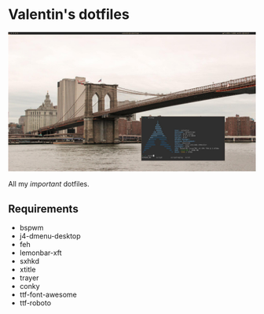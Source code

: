# Valentin's dotfiles

![My configuration](preview.jpg)

All my *important* dotfiles.

## Requirements 
- bspwm
- j4-dmenu-desktop
- feh
- lemonbar-xft
- sxhkd
- xtitle
- trayer
- conky
- ttf-font-awesome
- ttf-roboto
